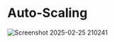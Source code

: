 # Auto-Scaling
![Screenshot 2025-02-25 210241](https://github.com/user-attachments/assets/3c34e540-1ef1-49d1-a50f-a9f9f838d067)
